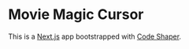 # Movie Magic Cursor

This is a [Next.js](https://nextjs.org/) app bootstrapped with
[Code Shaper](https://code-shaper.dev).
